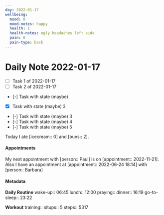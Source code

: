 ```yaml
---
day: 2022-01-17
wellbeing:
  mood: 0
  mood-notes: happy
  health: 1
  health-notes: ugly headaches left side
  pain: 0
  pain-type: back
---
```


# Daily Note 2022-01-17

- [ ] Task 1 of 2022-01-17
- [ ] Task 2 of 2022-01-17
- [-] Task with state (maybe)
- [x] Task with state (maybe) 2
- [-] Task with state (maybe) 3
- [-] Task with state (maybe) 4
- [-] Task with state (maybe) 5

Today I ate [icecream:: 0] and [buns:: 2].

#### Appointments
My next appointment with [person:: Paul] is on [appointment:: 2022-11-21].
Also I have an appointment at [appointment:: 2022-06-24 18:14] with [person:: Barbara]

#### Metadata

**Daily Routine**
wake-up:: 06:45
lunch:: 12:00
praying:: 
dinner:: 16:19
go-to-sleep:: 23:22

**Workout**
training:: 
situps:: 5
steps:: 5317
